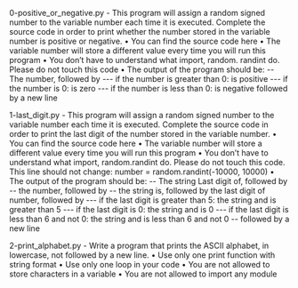 0-positive_or_negative.py - This program will assign a random signed number to the variable number each time it is executed. Complete the source code in order to print whether the number stored in the variable number is positive or negative.
     • You can find the source code here
     • The variable number will store a different value every time you will run this program
     • You don’t have to understand what import, random. randint do. Please do not touch this code
     • The output of the program should be:
     -- The number, followed by
     --- if the number is greater than 0: is positive
     --- if the number is 0: is zero
     --- if the number is less than 0: is negative
followed by a new line

1-last_digit.py - This program will assign a random signed number to the variable number each time it is executed. Complete the source code in order to print the last digit of the number stored in the variable number.
     • You can find the source code here
     • The variable number will store a different value every time you will run this program
     • You don’t have to understand what import, random.randint do. Please do not touch this code. This line should not change: number = random.randint(-10000, 10000)
     • The output of the program should be:
     -- The string Last digit of, followed by
     -- the number, followed by
     -- the string is, followed by the last digit of number, followed by
     --- if the last digit is greater than 5: the string and is greater than 5
     --- if the last digit is 0: the string and is 0
     --- if the last digit is less than 6 and not 0: the string and is less than 6 and not 0
     -- followed by a new line

2-print_alphabet.py - Write a program that prints the ASCII alphabet, in lowercase, not followed by a new line.
      • Use only one print function with string format
      • Use only one loop in your code
      • You are not allowed to store characters in a variable
      • You are not allowed to import any module

